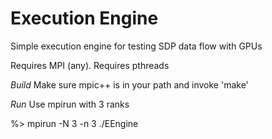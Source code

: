 # Execution Engine
Simple execution engine for testing SDP data flow with GPUs

Requires MPI (any).
Requires pthreads

*Build*
Make sure mpic++ is in your path and invoke 'make'

*Run*
Use mpirun with 3 ranks

%> mpirun -N 3 -n 3 ./EEngine
